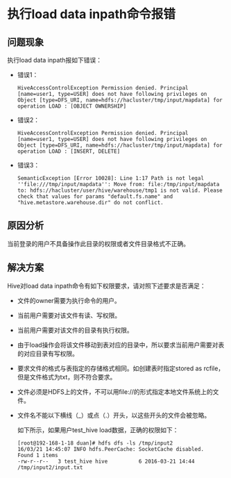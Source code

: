 # 执行load data inpath命令报错<a name="mrs_03_0161"></a>

## 问题现象<a name="zh-cn_topic_0167274496_s3daa76df58db43fcb4ff7a1f5dc4e283"></a>

执行load data inpath报如下错误：

-   错误1：

    ```
    HiveAccessControlException Permission denied. Principal [name=user1, type=USER] does not have following privileges on Object [type=DFS_URI, name=hdfs://hacluster/tmp/input/mapdata] for operation LOAD : [OBJECT OWNERSHIP]
    ```

-   错误2：

    ```
    HiveAccessControlException Permission denied. Principal [name=user1, type=USER] does not have following privileges on Object [type=DFS_URI, name=hdfs://hacluster/tmp/input/mapdata] for operation LOAD : [INSERT, DELETE]
    ```

-   错误3：

    ```
    SemanticException [Error 10028]: Line 1:17 Path is not legal ''file:///tmp/input/mapdata'': Move from: file:/tmp/input/mapdata to: hdfs://hacluster/user/hive/warehouse/tmp1 is not valid. Please check that values for params "default.fs.name" and "hive.metastore.warehouse.dir" do not conflict.
    ```


## 原因分析<a name="zh-cn_topic_0167274496_section722414093311"></a>

当前登录的用户不具备操作此目录的权限或者文件目录格式不正确。

## 解决方案<a name="zh-cn_topic_0167274496_s794759951c8b4ebb90544ffa4f0f521f"></a>

Hive对load data inpath命令有如下权限要求，请对照下述要求是否满足：

-   文件的owner需要为执行命令的用户。
-   当前用户需要对该文件有读、写权限。
-   当前用户需要对该文件的目录有执行权限。
-   由于load操作会将该文件移动到表对应的目录中，所以要求当前用户需要对表的对应目录有写权限。
-   要求文件的格式与表指定的存储格式相同。如创建表时指定stored as rcfile，但是文件格式为txt，则不符合要求。
-   文件必须是HDFS上的文件，不可以用file://的形式指定本地文件系统上的文件。
-   文件名不能以下横线（\_）或点（.）开头，以这些开头的文件会被忽略。

    如下所示，如果用户test\_hive load数据，正确的权限如下：

    ```
    [root@192-168-1-18 duan]# hdfs dfs -ls /tmp/input2
    16/03/21 14:45:07 INFO hdfs.PeerCache: SocketCache disabled.
    Found 1 items
    -rw-r--r--   3 test_hive hive          6 2016-03-21 14:44 /tmp/input2/input.txt
    ```


